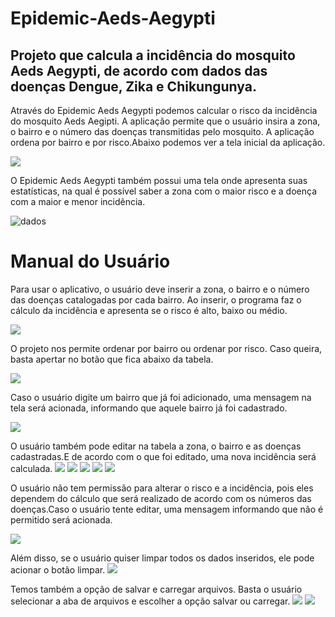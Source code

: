 # Epidemic-Aeds-Aegypti

## Projeto que calcula a incidência do mosquito Aeds Aegypti, de acordo com dados das doenças Dengue, Zika e Chikungunya.

Através do Epidemic Aeds Aegypti podemos calcular o risco da incidência do mosquito Aeds Aegipti. A aplicação permite que o usuário insira a zona, o bairro e o número das doenças transmitidas pelo mosquito. A aplicação ordena por bairro e por risco.Abaixo podemos ver a tela inicial da aplicação.

![](imagens/Capturar.PNG)

O Epidemic Aeds Aegypti também possui uma tela onde apresenta suas estatísticas, na qual é possível saber a zona com o maior risco e a doença com a maior e menor incidência.


![dados](imagens/Dados.PNG)
# Manual do Usuário

Para usar o aplicativo, o usuário deve inserir a zona, o bairro e o número das doenças catalogadas por cada bairro. Ao inserir, o programa faz o cálculo da incidência e apresenta se o risco é alto, baixo ou médio.

![](imagens/im2.PNG)

O projeto nos permite ordenar por bairro ou ordenar por risco. Caso queira, basta apertar no botão que fica abaixo da tabela.

![](imagens/3.PNG)


Caso o usuário digite um bairro que já foi adicionado, uma mensagem na tela será acionada, informando que aquele bairro já foi cadastrado.

![](imagens/4.PNG)

O usuário também pode editar na tabela a zona, o bairro e as doenças cadastradas.E de acordo com o que foi editado, uma nova incidência será calculada.
![](imagens/5.PNG)
![](imagens/6.PNG)
![](imagens/7.PNG)
![](imagens/8.PNG)
![](imagens/9.PNG)

O usuário não tem permissão para alterar o risco e a incidência, pois eles dependem do cálculo que será realizado de acordo com os números das doenças.Caso o usuário tente editar, uma mensagem informando que não é permitido será acionada.

![](imagens/8.PNG)

Além disso, se o usuário quiser limpar todos os dados inseridos, ele pode acionar o botão limpar.
![](imagens/11.PNG)

Temos também a opção de salvar e carregar arquivos. Basta o usuário selecionar a aba de arquivos e escolher a opção salvar ou carregar.
![](imagens/13.PNG)
![](imagens/14.PNG)


